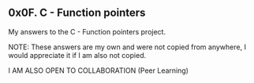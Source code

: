 ## 0x0F. C - Function pointers

My answers to the C - Function pointers project.

NOTE: These answers are my own and were not copied from anywhere, I would appreciate it if I am also not copied.

I AM ALSO OPEN TO COLLABORATION (Peer Learning)
